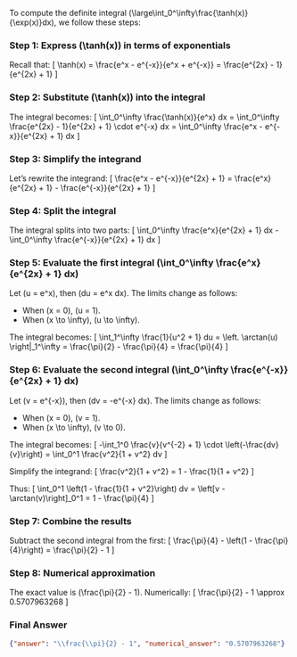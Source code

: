 To compute the definite integral \(\large\int_0^\infty\frac{\tanh(x)}{\exp(x)}dx\), we follow these steps:

### Step 1: Express \(\tanh(x)\) in terms of exponentials
Recall that:
\[
\tanh(x) = \frac{e^x - e^{-x}}{e^x + e^{-x}} = \frac{e^{2x} - 1}{e^{2x} + 1}
\]

### Step 2: Substitute \(\tanh(x)\) into the integral
The integral becomes:
\[
\int_0^\infty \frac{\tanh(x)}{e^x} dx = \int_0^\infty \frac{e^{2x} - 1}{e^{2x} + 1} \cdot e^{-x} dx = \int_0^\infty \frac{e^x - e^{-x}}{e^{2x} + 1} dx
\]

### Step 3: Simplify the integrand
Let’s rewrite the integrand:
\[
\frac{e^x - e^{-x}}{e^{2x} + 1} = \frac{e^x}{e^{2x} + 1} - \frac{e^{-x}}{e^{2x} + 1}
\]

### Step 4: Split the integral
The integral splits into two parts:
\[
\int_0^\infty \frac{e^x}{e^{2x} + 1} dx - \int_0^\infty \frac{e^{-x}}{e^{2x} + 1} dx
\]

### Step 5: Evaluate the first integral \(\int_0^\infty \frac{e^x}{e^{2x} + 1} dx\)
Let \(u = e^x\), then \(du = e^x dx\). The limits change as follows:
- When \(x = 0\), \(u = 1\).
- When \(x \to \infty\), \(u \to \infty\).

The integral becomes:
\[
\int_1^\infty \frac{1}{u^2 + 1} du = \left. \arctan(u) \right|_1^\infty = \frac{\pi}{2} - \frac{\pi}{4} = \frac{\pi}{4}
\]

### Step 6: Evaluate the second integral \(\int_0^\infty \frac{e^{-x}}{e^{2x} + 1} dx\)
Let \(v = e^{-x}\), then \(dv = -e^{-x} dx\). The limits change as follows:
- When \(x = 0\), \(v = 1\).
- When \(x \to \infty\), \(v \to 0\).

The integral becomes:
\[
-\int_1^0 \frac{v}{v^{-2} + 1} \cdot \left(-\frac{dv}{v}\right) = \int_0^1 \frac{v^2}{1 + v^2} dv
\]

Simplify the integrand:
\[
\frac{v^2}{1 + v^2} = 1 - \frac{1}{1 + v^2}
\]

Thus:
\[
\int_0^1 \left(1 - \frac{1}{1 + v^2}\right) dv = \left[v - \arctan(v)\right]_0^1 = 1 - \frac{\pi}{4}
\]

### Step 7: Combine the results
Subtract the second integral from the first:
\[
\frac{\pi}{4} - \left(1 - \frac{\pi}{4}\right) = \frac{\pi}{2} - 1
\]

### Step 8: Numerical approximation
The exact value is \(\frac{\pi}{2} - 1\). Numerically:
\[
\frac{\pi}{2} - 1 \approx 0.5707963268
\]

### Final Answer
```json
{"answer": "\\frac{\\pi}{2} - 1", "numerical_answer": "0.5707963268"}
```